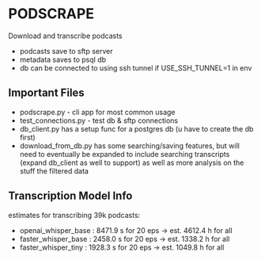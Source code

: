 # PODSCRAPE
Download and transcribe podcasts

* podcasts save to sftp server
* metadata saves to psql db
* db can be connected to using ssh tunnel if USE_SSH_TUNNEL=1 in env

## Important Files
* podscrape.py - cli app for most common usage
* test_connections.py - test db & sftp connections
* db_client.py has a setup func for a postgres db (u have to create the db first)
* download_from_db.py has some searching/saving features, but will need to eventually be expanded
to include searching transcripts (expand db_client as well to support) as well as more analysis
on the stuff the filtered data

## Transcription Model Info
estimates for transcribing 39k podcasts:
* openai_whisper_base          : 8471.9 s for 20 eps →  est. 4612.4 h for all
* faster_whisper_base          : 2458.0 s for 20 eps →  est. 1338.2 h for all
* faster_whisper_tiny          : 1928.3 s for 20 eps →  est. 1049.8 h for all

